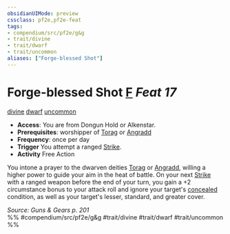 ```yaml
---
obsidianUIMode: preview
cssclass: pf2e,pf2e-feat
tags:
- compendium/src/pf2e/g&g
- trait/divine
- trait/dwarf
- trait/uncommon
aliases: ["Forge-blessed Shot"]
---
```

# Forge-blessed Shot  [F](rules/core-rulebook/chapter-9-playing-the-game.md#Actions "Free Action") *Feat 17*  
[divine](rules/traits/divine.md "Divine Tradition Trait")  [dwarf](rules/traits/dwarf.md "Dwarf Ancestry & Heritage Trait")  [uncommon](rules/traits/uncommon.md "Uncommon Rarity Trait")  

- **Access**: You are from Dongun Hold or Alkenstar.
- **Prerequisites**: worshipper of [Torag](compendium/setting/deities/torag.md) or [Angradd](compendium/setting/deities/angradd-logm.md)
- **Frequency**: once per day
- **Trigger** You attempt a ranged [Strike](rules/actions/strike.md).
- **Activity** Free Action

You intone a prayer to the dwarven deities [Torag](compendium/setting/deities/torag.md) or [Angradd](compendium/setting/deities/angradd-logm.md), willing a higher power to guide your aim in the heat of battle. On your next [Strike](rules/actions/strike.md) with a ranged weapon before the end of your turn, you gain a +2 circumstance bonus to your attack roll and ignore your target's [concealed](rules/conditions.md#Concealed) condition, as well as your target's lesser, standard, and greater cover.

*Source: Guns & Gears p. 201*  
%% #compendium/src/pf2e/g&g #trait/divine #trait/dwarf #trait/uncommon %%